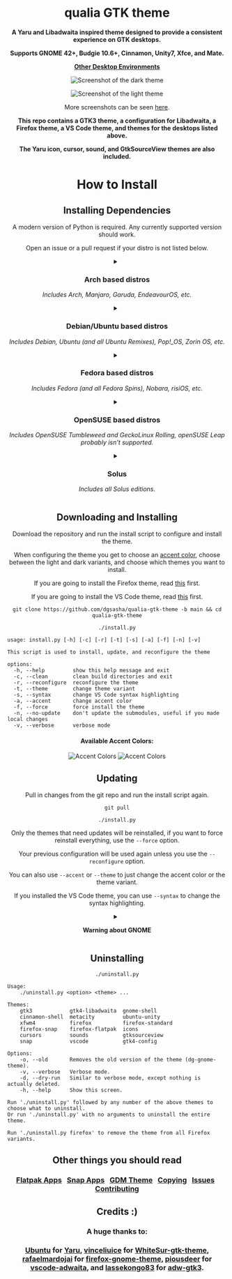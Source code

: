<div align="center">

# qualia GTK theme
**A Yaru and Libadwaita inspired theme designed to provide a consistent experience on GTK desktops.**

**Supports GNOME 42+, Budgie 10.6+, Cinnamon, Unity7, Xfce, and Mate.**

**[Other Desktop Environments](https://github.com/dgsasha/qualia-gtk-theme/wiki/Other-Desktop-Environments)**

![Screenshot of the dark theme](.github/images/dark.png)

![Screenshot of the light theme](.github/images/light.png)

More screenshots can be seen [here](.github/SCREENSHOTS.md).

**This repo contains a GTK3 theme, a configuration for Libadwaita, a Firefox theme, a VS Code theme, and themes for the desktops listed above.**
  
**The Yaru icon, cursor, sound, and GtkSourceView themes are also included.**

# How to Install

## Installing Dependencies

A modern version of Python is required. Any currently supported version should work.

Open an issue or a pull request if your distro is not listed below.

<details>
<summary>

### Arch based distros
*Includes Arch, Manjaro, Garuda, EndeavourOS, etc.*

</summary>

```
sudo pacman -S sassc git ninja meson rsync
```

**If using GNOME, also run this and then log out and log back in:**

```
sudo pacman -S gnome-shell-extensions
```

</details>

<details>
<summary>

### Debian/Ubuntu based distros
*Includes Debian, Ubuntu (and all Ubuntu Remixes), Pop!_OS, Zorin OS, etc.*

</summary>

<details>
<summary>

#### Debian base >= 'bookworm' or Ubuntu base >= 22.04
*Also includes [bullseye-backports](https://backports.debian.org/Instructions/) and Debian branches like sid/testing.*

</summary>

```
sudo apt-get install sassc git ninja-build meson
```

**If using GNOME, also run this and then log out and log back in:**

```
sudo apt-get install gnome-shell-extensions
```

</details>

<details>
<summary>

#### Debian base <= 'bullseye' or Ubuntu base <= 20.04
*Includes some Ubuntu based distros like Zorin OS.*

*The GNOME Shell theme will not work on distros this old.*

</summary>

```
sudo apt-get install sassc git python3-pip
```
```
sudo pip install meson ninja
```
**If using GNOME, also run this and then log out and log back in:**
```
sudo apt-get install gnome-shell-extensions
```

</details>

</details>

<details>
<summary>

### Fedora based distros
*Includes Fedora (and all Fedora Spins), Nobara, risiOS, etc.*

</summary>

```
sudo dnf install sassc git ninja-build meson
```

**If using GNOME, also run this and then log out and log back in:**

```
sudo dnf install gnome-shell-extension-user-theme
```

</details>

<details>
<summary>

### OpenSUSE based distros
*Includes OpenSUSE Tumbleweed and GeckoLinux Rolling, openSUSE Leap probably isn't supported.*

</summary>

```
sudo zypper install sassc git ninja meson
```

**If using GNOME, also run this and then log out and log back in:**

```
sudo zypper install gnome-shell-extension-user-theme
```

</details>

<details>
<summary>

### Solus
*Includes all Solus editions.*

</summary>

```
sudo eopkg install sassc git ninja meson rsync gnome-shell-extensions
```

**If using GNOME, also run this and then log out and log back in:**

```
sudo eopkg install gnome-shell-extensions
```

</details>

## Downloading and Installing

Download the repository and run the install script to configure and install the theme.

When configuring the theme you get to choose an [accent color](#available-accent-colors), choose between the light and dark variants, and choose which themes you want to install.

If you are going to install the Firefox theme, read [this](https://github.com/dgsasha/qualia-gtk-theme/wiki/Firefox-Theme) first.

If you are going to install the VS Code theme, read [this](https://github.com/dgsasha/qualia-gtk-theme/wiki/VS-Code-Theme) first.
```
git clone https://github.com/dgsasha/qualia-gtk-theme -b main && cd qualia-gtk-theme
```
```
./install.py
```

</div>

```
usage: install.py [-h] [-c] [-r] [-t] [-s] [-a] [-f] [-n] [-v]

This script is used to install, update, and reconfigure the theme

options:
  -h, --help         show this help message and exit
  -c, --clean        clean build directories and exit
  -r, --reconfigure  reconfigure the theme
  -t, --theme        change theme variant
  -s, --syntax       change VS Code syntax highlighting
  -a, --accent       change accent color
  -f, --force        force install the theme
  -n, --no-update    don't update the submodules, useful if you made local changes
  -v, --verbose      verbose mode
```

<div align="center">

#### Available Accent Colors:
![Accent Colors](.github/images/accents-dark.svg#gh-dark-mode-only)
![Accent Colors](.github/images/accents-light.svg#gh-light-mode-only)

## Updating

Pull in changes from the git repo and run the install script again.

```
git pull
```
```
./install.py
```

Only the themes that need updates will be reinstalled, if you want to force reinstall everything, use the `--force` option.

Your previous configuration will be used again unless you use the `--reconfigure` option.

You can also use `--accent` or `--theme` to just change the accent color or the theme variant.

If you installed the VS Code theme, you can use `--syntax` to change the syntax highlighting.

<details>
<summary>

**Warning about GNOME**

</summary>

The GNOME Shell often changes a lot between major releases. For this reason you will always need to run `./install.py` after updating GNOME to make sure the latest version of the theme is installed. You should probably do this for other desktops as well, just in case there are changes.

You should also probably avoid using alpha builds of GNOME because I might not have the theme updated to support them yet.

</details>

## Uninstalling
```
./uninstall.py
```

</div>

```
Usage:
    ./uninstall.py <option> <theme> ...

Themes:
    gtk3            gtk4-libadwaita  gnome-shell
    cinnamon-shell  metacity         ubuntu-unity
    xfwm4           firefox          firefox-standard
    firefox-snap    firefox-flatpak  icons
    cursors         sounds           gtksourceview
    snap            vscode           gtk4-config

Options:
    -o, --old       Removes the old version of the theme (dg-gnome-theme).
    -v, --verbose   Verbose mode.
    -d, --dry-run   Similar to verbose mode, except nothing is actually deleted.
    -h, --help      Show this screen.

Run './uninstall.py' followed by any number of the above themes to choose what to uninstall.
Or run './uninstall.py' with no arguments to uninstall the entire theme.

Run './uninstall.py firefox' to remove the theme from all Firefox variants.
```

<div align="center">

## Other things you should read

### [Flatpak Apps](https://github.com/dgsasha/qualia-gtk-theme/wiki/Flatpak-Apps) &nbsp; [Snap Apps](https://github.com/dgsasha/qualia-gtk-theme/wiki/Snap-Apps) &nbsp; [GDM Theme](https://github.com/dgsasha/qualia-gtk-theme/wiki/GDM-Theme) &nbsp; [Copying](https://github.com/dgsasha/qualia-gtk-theme/wiki/Copying) &nbsp; [Issues](https://github.com/dgsasha/qualia-gtk-theme/wiki/Issues) &nbsp; [Contributing](https://github.com/dgsasha/qualia-gtk-theme/wiki/Contributing)

## Credits :)
### A huge thanks to:
### [Ubuntu](https://ubuntu.com/) for [Yaru](https://github.com/ubuntu/yaru), [vinceliuice](https://github.com/vinceliuice) for [WhiteSur-gtk-theme](https://github.com/vinceliuice/WhiteSur-gtk-theme), [rafaelmardojai](https://github.com/rafaelmardojai) for [firefox-gnome-theme](https://github.com/rafaelmardojai/firefox-gnome-theme), [piousdeer](https://github.com/piousdeer) for [vscode-adwaita](https://github.com/piousdeer/vscode-adwaita), and [lassekongo83](https://github.com/lassekongo83) for [adw-gtk3](https://github.com/lassekongo83/adw-gtk3).
